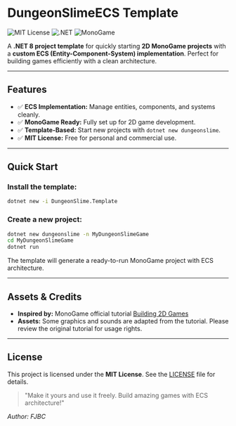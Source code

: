 # DungeonSlimeECS Template

![MIT License](https://img.shields.io/badge/License-MIT-yellow.svg) ![.NET](https://img.shields.io/badge/.NET-8-blue.svg) ![MonoGame](https://img.shields.io/badge/MonoGame-3.8-lightgrey.svg)

A **.NET 8 project template** for quickly starting **2D MonoGame projects** with a **custom ECS (Entity-Component-System) implementation**. Perfect for building games efficiently with a clean architecture.

---

## Features

* ✅ **ECS Implementation:** Manage entities, components, and systems cleanly.
* ✅ **MonoGame Ready:** Fully set up for 2D game development.
* ✅ **Template-Based:** Start new projects with `dotnet new dungeonslime`.
* ✅ **MIT License:** Free for personal and commercial use.

---

## Quick Start

### Install the template:

```bash
dotnet new -i DungeonSlime.Template
```

### Create a new project:

```bash
dotnet new dungeonslime -n MyDungeonSlimeGame
cd MyDungeonSlimeGame
dotnet run
```

The template will generate a ready-to-run MonoGame project with ECS architecture.

---

## Assets & Credits

* **Inspired by:** MonoGame official tutorial [Building 2D Games](https://docs.monogame.net/articles/tutorials/building_2d_games/)
* **Assets:** Some graphics and sounds are adapted from the tutorial. Please review the original tutorial for usage rights.

---

## License

This project is licensed under the **MIT License**. See the [LICENSE](LICENSE) file for details.

> "Make it yours and use it freely. Build amazing games with ECS architecture!"


*Author: FJBC*

